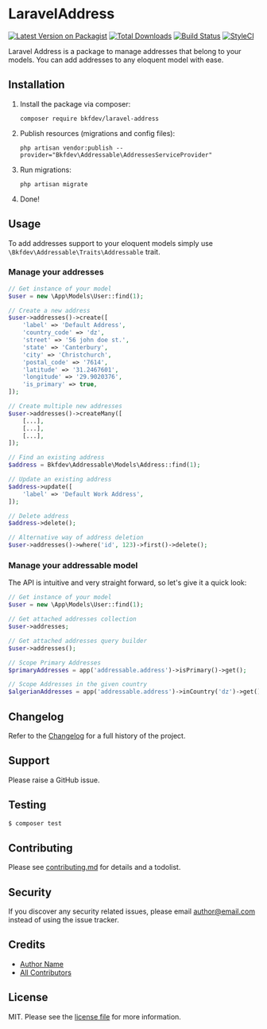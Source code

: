 # LaravelAddress

[![Latest Version on Packagist][ico-version]][link-packagist]
[![Total Downloads][ico-downloads]][link-downloads]
[![Build Status][ico-travis]][link-travis]
[![StyleCI][ico-styleci]][link-styleci]

Laravel Address is a package to manage addresses that belong to your models. You can add addresses to any eloquent model with ease.

## Installation

1. Install the package via composer:

    ```shell
    composer require bkfdev/laravel-address
    ```

2. Publish resources (migrations and config files):

    ```shell
    php artisan vendor:publish --provider="Bkfdev\Addressable\AddressesServiceProvider"
    ```

3. Run migrations:

    ```shell
    php artisan migrate
    ```

4. Done!

## Usage

To add addresses support to your eloquent models simply use `\Bkfdev\Addressable\Traits\Addressable` trait.

### Manage your addresses

```php
// Get instance of your model
$user = new \App\Models\User::find(1);

// Create a new address
$user->addresses()->create([
    'label' => 'Default Address',
    'country_code' => 'dz',
    'street' => '56 john doe st.',
    'state' => 'Canterbury',
    'city' => 'Christchurch',
    'postal_code' => '7614',
    'latitude' => '31.2467601',
    'longitude' => '29.9020376',
    'is_primary' => true,
]);

// Create multiple new addresses
$user->addresses()->createMany([
    [...],
    [...],
    [...],
]);

// Find an existing address
$address = Bkfdev\Addressable\Models\Address::find(1);

// Update an existing address
$address->update([
    'label' => 'Default Work Address',
]);

// Delete address
$address->delete();

// Alternative way of address deletion
$user->addresses()->where('id', 123)->first()->delete();
```

### Manage your addressable model

The API is intuitive and very straight forward, so let's give it a quick look:

```php
// Get instance of your model
$user = new \App\Models\User::find(1);

// Get attached addresses collection
$user->addresses;

// Get attached addresses query builder
$user->addresses();

// Scope Primary Addresses
$primaryAddresses = app('addressable.address')->isPrimary()->get();

// Scope Addresses in the given country
$algerianAddresses = app('addressable.address')->inCountry('dz')->get();

```

## Changelog

Refer to the [Changelog](CHANGELOG.md) for a full history of the project.

## Support

Please raise a GitHub issue.

## Testing

```bash
$ composer test
```

## Contributing

Please see [contributing.md](contributing.md) for details and a todolist.

## Security

If you discover any security related issues, please email author@email.com instead of using the issue tracker.

## Credits

-   [Author Name][link-author]
-   [All Contributors][link-contributors]

## License

MIT. Please see the [license file](license.md) for more information.

[ico-version]: https://img.shields.io/packagist/v/bkfdev/laravel-address.svg?style=flat-square
[ico-downloads]: https://img.shields.io/packagist/dt/bkfdev/laravel-address.svg?style=flat-square
[ico-travis]: https://img.shields.io/travis/bkfdev/laravel-address/master.svg?style=flat-square
[ico-styleci]: https://styleci.io/repos/12345678/shield
[link-packagist]: https://packagist.org/packages/bkfdev/laravel-address
[link-downloads]: https://packagist.org/packages/bkfdev/laravel-address
[link-travis]: https://travis-ci.org/bkfdev/laravel-address
[link-styleci]: https://styleci.io/repos/12345678
[link-author]: https://github.com/bkfdev
[link-contributors]: ../../contributors
